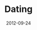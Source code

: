 ---
layout: music 
title: "Dating"
series: "Knock-Off"
date: 2012-09-24 
description: "Chuck talks about dating."
audio: "http://www.crossroads.net/players/media/hq/KnockOff_02.mp3"
audio-duration: "44:19"
src: "http://www.crossroads.net/players/media/series/190x110_KnockOff.jpg"
---